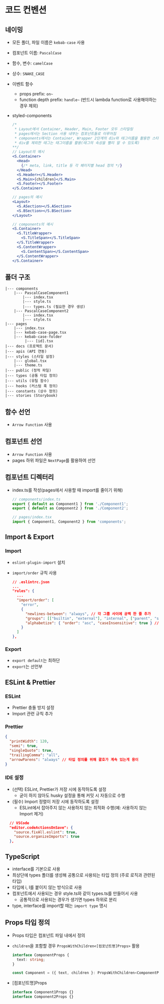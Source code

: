 # 코드 컨벤션

## 네이밍

- 모든 폴더, 파일 이름은 `kebab-case` 사용
- 컴포넌트 이름: `PascalCase`
- 함수, 변수: `camelCase`
- 상수: `SNAKE_CASE`
- 이벤트 함수
  - props prefix: `on~`
  - function depth prefix: `handle~` (반드시 lambda function로 사용해야하는 경우 제외)
- styled-components

  ```jsx
  /*
   * Layout에서 Container, Header, Main, Footer 모두 스타일링
   * pages에서는 Section 사용 내부는 컴포넌트들로 이루어짐
   * components에서는 Container, Wrapper 2단계의 div와 태그이름을 활용한 스타일드 컴포넌트 활용
   * div를 제외한 태그는 태그이름을 활용(태그의 속성을 빨리 알 수 있도록)
  **/
  // Layout의 예시
  <S.Container>
    <Head>
      {/* meta, link, title 등 각 페이지별 head 정의 */}
    </Head>
    <S.Header></S.Header>
    <S.Main>{children}</S.Main>
    <S.Footer></S.Footer>
  </S.Container>

  // pages의 예시
  <Layout>
    <S.ASection></S.ASection>
    <S.BSection></S.BSection>
  </Layout>

  // components의 예시
  <S.Container>
    <S.TitleWrapper>
      <S.TitleSpan></S.TitleSpan>
    </S.TitleWrapper>
    <S.ContentWrapper>
      <S.ContentSpan></S.ContentSpan>
    </S.ContentWrapper>
  </S.Container>
  ```

## 폴더 구조

```text
|--- components
    |--- PascalCaseComponent1
        |--- index.tsx
        |--- style.ts
        |--- types.ts (필요한 경우 생성)
    |--- PascalCaseComponent2
        |--- index.tsx
        |--- style.ts
|--- pages
    |--- index.tsx
    |--- kebab-case-page.tsx
    |--- kebab-case-folder
         |--- [id].tsx
|--- docs (프로젝트 문서)
|--- apis (API 연동)
|--- styles (스타일 설정)
    |--- global.tsx
    |--- theme.ts
|--- public (정적 파일)
|--- types (공통 타입 정의)
|--- utils (유틸 함수)
|--- hooks (커스텀 훅 정의)
|--- constants (상수 정의)
|--- stories (Storybook)
```

## 함수 선언

- `Arrow Function` 사용

## 컴포넌트 선언

- `Arrow Function` 사용
- pages 하위 파일은 `NextPage`를 활용하여 선언

## 컴포넌트 디렉터리

- index.ts를 작성(pages에서 사용할 때 import를 줄이기 위해)

  ```javascript
  // components/index.ts
  export { default as Component1 } from './Component1';
  export { default as Component2 } from './Component2';

  // pages/index.tsx
  import { Component1, Component2 } from 'components';
  ```

## Import & Export

### Import

- `eslint-plugin-import` 설치
- `import/order` 규칙 사용

  ```json
  // .eslintrc.json
  ...
  "rules": {
    ...
    "import/order": [
      "error",
      {
        "newlines-between": "always", // 각 그룹 사이에 공백 한 줄 추가
        "groups": [["builtin", "external"], "internal", ["parent", "sibling", "index"], "type"], // 그룹 지정
        "alphabetize": { "order": "asc", "caseInsensitive": true } // 알파벳 순으로 정렬(대소문자 구분 X)
      }
    ]
  },
  ```

### Export

- `export default`는 최하단
- `export`는 선언부

## ESLint & Prettier

### ESLint

- Prettier 충돌 방지 설정
- Import 관련 규칙 추가

### Prettier

```json
{
  "printWidth": 120,
  "semi": true,
  "singleQuote": true,
  "trailingComma": "all",
  "arrowParens": "always" // 타입 정의를 위해 괄호가 계속 있는게 용이
}
```

### IDE 설정

- (선택) ESLint, Prettier가 저장 시에 동작하도록 설정
  - 굳이 하지 않아도 husky 설정을 통해 커밋 시 자동으로 수행
- (필수) Import 정렬이 저장 시에 동작하도록 설정
  - ESLint에서 잡아주지 않는 사용하지 않는 최적화 수행(예: 사용하지 않는 Import 제거)

```json
  // VSCode
  "editor.codeActionsOnSave": {
    "source.fixAll.eslint": true,
    "source.organizeImports": true
  },
```

## TypeScript

- interface를 기본으로 사용
- 최상단에 types 폴더를 생성해 공통으로 사용되는 타입 정의 (주로 로직과 관련된 타입)
- 타입에 i, I를 붙이지 않는 방식으로 사용
- 컴포넌트에서 사용되는 경우 style.ts와 같이 types.ts를 만들어서 사용
  - 공통적으로 사용되는 경우가 생기면 types 하위로 분리
- type, interface를 import할 때는 `import type` 명시

## Props 타입 정의

- Props 타입은 컴포넌트 파일 내에서 정의
- `children`을 포함할 경우 `PropsWithChildren<[컴포넌트명]Props>` 활용

  ```typescript
  interface ComponentProps {
    text: string;
  }

  const Component = ({ text, children }: PropsWithChildren<ComponentProps>) => {};
  ```

- [컴포넌트명]Props

  ```typescript
  interface Component1Props {}
  interface Component2Props {}
  ```
